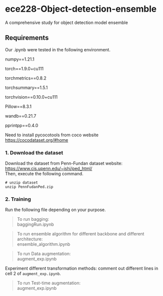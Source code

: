 # ece228-Object-detection-ensemble
A comprehensive study for object detection model ensemble
## Requirements
Our .ipynb were tested in the following environment.

  numpy==1.21.1
  
  torch==1.9.0+cu111
  
  torchmetrics==0.8.2
  
  torchsummary==1.5.1
  
  torchvision==0.10.0+cu111
  
  Pillow==8.3.1
  
  wandb==0.21.7
  
  pprintpp==0.4.0
  
  Need to install pycocotools from coco website
  https://cocodataset.org/#home

  
### 1. Download the dataset  
Download the dataset from Penn-Fundan dataset website: https://www.cis.upenn.edu/~jshi/ped_html/ <br>
Then, execute the following command.
```
# unzip dataset
unzip PennFudanPed.zip
```
### 2. Training
Run the following file depending on your purpose.

> To run bagging:<br>
  baggingRun.ipynb<br>
  
> To run ensemble algorithm for different backbone and different architecture: <br>
  ensemble_algorithm.ipynb<br>
  
> To run Data augmentation:<br>
  augment_exp.ipynb<br>

Experiment different transformation methods: comment out different lines in cell 2 of  ```augment_exp.ipynb```.
  
> To run Test-time augmentation:<br>
  augment_exp.ipynb<br>

